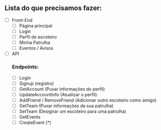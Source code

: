 ## Lista do que precisamos fazer:

- [ ] Front-End
    - [ ] Página principal
    - [ ] Login
    - [ ] Perfil de escoteiro
    - [ ] Minha Patrulha
    - [ ] Eventos / Avisos
- [ ] API
    ### Endpoints:
    - [ ] Login
    - [ ] Signup (registro)
    - [ ] GetAccount (Puxar informações do perfil)
    - [ ] UpdateAccountInfo (Atualizar o perfil)
    - [ ] AddFriend / RemoveFriend (Adicionar outro escoteiro como amigo)
    - [ ] GetTeam (Puxar informações da sua patrulha)
    - [ ] SetTeam (Designar um escoteiro para uma patrulha)
    - [ ] GetEvents
    - [ ] CreateEvent (*)
